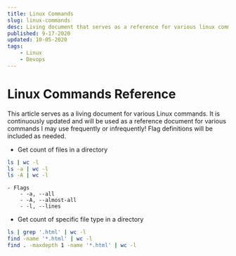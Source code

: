 ```yaml
---
title: Linux Commands
slug: linux-commands
desc: Living document that serves as a reference for various linux commands
published: 9-17-2020
updated: 10-05-2020
tags:
    - Linux
    - Devops
---
```

# Linux Commands Reference

This article serves as a living document for various Linux commands. It is continuously updated and will be used as a reference document for various commands I may use frequently or infrequently! Flag definitions will be included as needed.

- Get count of files in a directory
```bash
ls | wc -l
ls -a | wc -l
ls -A | wc -l
```
    - Flags
        - -a, --all
        - -A, --almost-all
        - -l, --lines


- Get count of specific file type in a directory
```bash
ls | grep '.html' | wc -l
find -name '*.html' | wc -l
find . -maxdepth 1 -name '*.html' | wc -l
```
